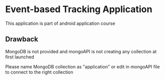 # Event-based Tracking Application

This application is part of android application course


## Drawback

MongoDB is not provided and mongoAPI is not creating any collection at first launched

Please name MongoDB collection as "application" or edit in mongoAPI file to connect to the right collection
